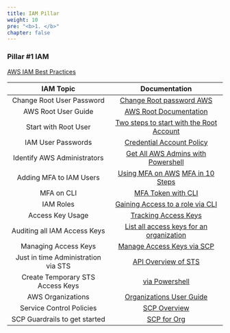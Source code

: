 ```yaml
---
title: IAM Pillar
weight: 10
pre: "<b>1. </b>"
chapter: false
---
```


### Pillar #1 IAM
[AWS IAM Best Practices](https://docs.aws.amazon.com/IAM/latest/UserGuide/iam-ug.pdf#best-practices)

| IAM Topic | Documentation |
| :---: | :---: |
| Change Root User Password | [Change Root password AWS](https://docs.aws.amazon.com/IAM/latest/UserGuide/id_credentials_passwords_change-root.html%C2%A0) |
| AWS Root User Guide | [AWS Root Documentation](https://docs.aws.amazon.com/IAM/latest/UserGuide/id_root-user.html) |
| Start with Root User |  [Two steps to start with the Root Account](iam/startingwithroot) |
| IAM User Passwords | [Credential Account Policy](https://docs.aws.amazon.com/IAM/latest/UserGuide/id_credentials_passwords_account-policy.html) 
| Identify AWS Administrators | [Get All AWS Admins with Powershell](iam/admins_pshell) |
| Adding MFA to IAM Users | [Using MFA on AWS](https://docs.aws.amazon.com/IAM/latest/UserGuide/id_credentials_mfa.html) [MFA in 10 Steps](iam/iam_mfa) |
| MFA on CLI | [MFA Token with CLI](https://aws.amazon.com/premiumsupport/knowledge-center/authenticate-mfa-cli/) |
| IAM Roles | [Gaining Access to a role via CLI](https://docs.aws.amazon.com/cli/latest/userguide/cli-configure-role.html) | 
| Access Key Usage | [Tracking Access Keys](https://aws.amazon.com/premiumsupport/knowledge-center/track-access-key-credential/) | 
| Auditing all IAM Access Keys | [List all access keys for an organization](iam/org_accesskeys) |
| Managing Access Keys | [Manage Access Keys via SCP](https://docs.aws.amazon.com/IAM/latest/UserGuide/id_credentials_access-keys.html) |
| Just in time Administration via STS | [API Overview of STS](https://docs.aws.amazon.com/cli/latest/reference/sts/) |
| Create Temporary STS Access Keys | [via Powershell](iam/sts_accesskey_pshell) | 
| AWS Organizations | [Organizations User Guide](https://docs.aws.amazon.com/organizations/latest/userguide/organizations-userguide.pdf) |
| Service Control Policies | [SCP Overview](https://docs.aws.amazon.com/organizations/latest/userguide/orgs_manage_policies_scp.html) |
| SCP Guardrails to get started | [SCP for Org](https://aws.amazon.com/blogs/security/how-to-use-service-control-policies-to-set-permission-guardrails-across-accounts-in-your-aws-organization/)
<!--  need to change this to a personal scp deployment  -->


 
